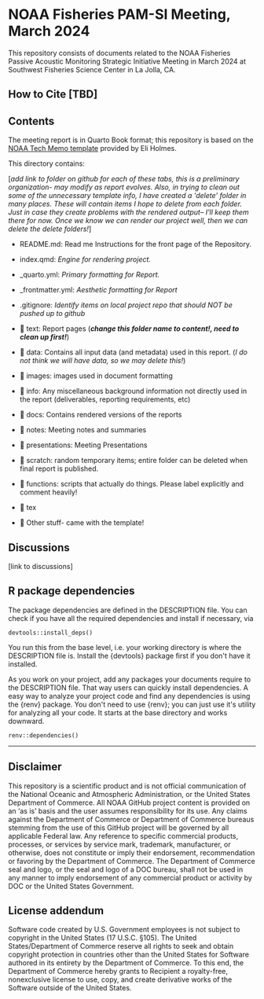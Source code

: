 # NOAA Fisheries PAM-SI Meeting, March 2024

This repository consists of documents related to the NOAA Fisheries Passive Acoustic Monitoring Strategic Initiative Meeting in March 2024 at Southwest Fisheries Science Center in La Jolla, CA.

## **How to Cite** \[TBD\]

## **Contents**

The meeting report is in Quarto Book format; this repository is based on the [NOAA Tech Memo template](https://github.com/nmfs-opensci/NOAA-tech-memo-template) provided by Eli Holmes.

This directory contains:

\[*add link to folder on github for each of these tabs, this is a preliminary organization- may modify as report evolves. Also, in trying to clean out some of the unnecessary template info, I have created a 'delete' folder in many places. These will contain items I hope to delete from each folder. Just in case they create problems with the rendered output– I'll keep them there for now. Once we know we can render our project well, then we can delete the delete folders!*\]

-   README.md: Read me Instructions for the front page of the Repository.

-   index.qmd: *Engine for rendering project.*

-   \_quarto.yml: *Primary* *formatting for Report.*

-   \_frontmatter.yml: *Aesthetic formatting for Report*

-   .gitignore: *Identify items on local project repo that should NOT be pushed up to github*

-   📁 text: Report pages (***change this folder name to content!, need to clean up first!***)

-   📁 data: Contains all input data (and metadata) used in this report. (*I do not think we will have data, so we may delete this!*)

-   📁 images: images used in document formatting

-   📁 info: Any miscellaneous background information not directly used in the report (deliverables, reporting requirements, etc)

-   📁 docs: Contains rendered versions of the reports

-   📁 notes: Meeting notes and summaries

-   📁 presentations: Meeting Presentations

-   📁 scratch: random temporary items; entire folder can be deleted when final report is published.

-   📁 functions: scripts that actually do things. Please label explicitly and comment heavily!

-   📁 tex

-   📁 Other stuff- came with the template!

## Discussions

\[link to discussions\]

## R package dependencies

The package dependencies are defined in the DESCRIPTION file. You can check if you have all the required dependencies and install if necessary, via

```         
devtools::install_deps()
```

You run this from the base level, i.e. your working directory is where the DESCRIPTION file is. Install the {devtools} package first if you don't have it installed.

As you work on your project, add any packages your documents require to the DESCRIPTION file. That way users can quickly install dependencies. A easy way to analyze your project code and find any dependencies is using the {renv} package. You don't need to use {renv}; you can just use it's utility for analyzing all your code. It starts at the base directory and works downward.

```         
renv::dependencies()
```

<hr>

## Disclaimer

This repository is a scientific product and is not official communication of the National Oceanic and Atmospheric Administration, or the United States Department of Commerce. All NOAA GitHub project content is provided on an ‘as is’ basis and the user assumes responsibility for its use. Any claims against the Department of Commerce or Department of Commerce bureaus stemming from the use of this GitHub project will be governed by all applicable Federal law. Any reference to specific commercial products, processes, or services by service mark, trademark, manufacturer, or otherwise, does not constitute or imply their endorsement, recommendation or favoring by the Department of Commerce. The Department of Commerce seal and logo, or the seal and logo of a DOC bureau, shall not be used in any manner to imply endorsement of any commercial product or activity by DOC or the United States Government.

## License addendum

Software code created by U.S. Government employees is not subject to copyright in the United States (17 U.S.C. §105). The United States/Department of Commerce reserve all rights to seek and obtain copyright protection in countries other than the United States for Software authored in its entirety by the Department of Commerce. To this end, the Department of Commerce hereby grants to Recipient a royalty-free, nonexclusive license to use, copy, and create derivative works of the Software outside of the United States.
